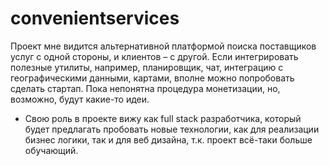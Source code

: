 # convenientservices
Проект мне видится альтернативной платформой поиска поставщиков услуг с одной стороны, и клиентов – с другой. Если интегрировать полезные утилиты, например, планировщик, чат, интеграцию с географическими данными, картами, вполне можно попробовать сделать стартап. Пока непонятна процедура монетизации, но, возможно, будут какие-то идеи.
- Свою роль в проекте вижу как full stack разработчика, который будет предлагать пробовать новые технологии, как для реализации бизнес логики, так и для веб дизайна, т.к. проект всё-таки больше обучающий. 

